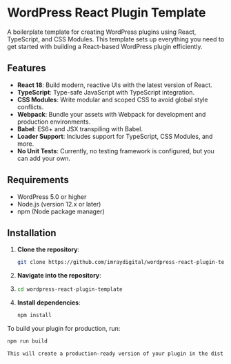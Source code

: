 # WordPress React Plugin Template

A boilerplate template for creating WordPress plugins using React, TypeScript, and CSS Modules. This template sets up everything you need to get started with building a React-based WordPress plugin efficiently.

## Features

- **React 18**: Build modern, reactive UIs with the latest version of React.
- **TypeScript**: Type-safe JavaScript with TypeScript integration.
- **CSS Modules**: Write modular and scoped CSS to avoid global style conflicts.
- **Webpack**: Bundle your assets with Webpack for development and production environments.
- **Babel**: ES6+ and JSX transpiling with Babel.
- **Loader Support**: Includes support for TypeScript, CSS Modules, and more.
- **No Unit Tests**: Currently, no testing framework is configured, but you can add your own.

## Requirements

- WordPress 5.0 or higher
- Node.js (version 12.x or later)
- npm (Node package manager)

## Installation

1. **Clone the repository**:

   ```bash
   git clone https://github.com/imraydigital/wordpress-react-plugin-template.git
   
2. **Navigate into the repository**:
3. 
   ```bash
   cd wordpress-react-plugin-template

3. **Install dependencies**:

   ```bash
   npm install

To build your plugin for production, run:

```bash
npm run build

This will create a production-ready version of your plugin in the dist folder, which you can then upload to your WordPress installation.
